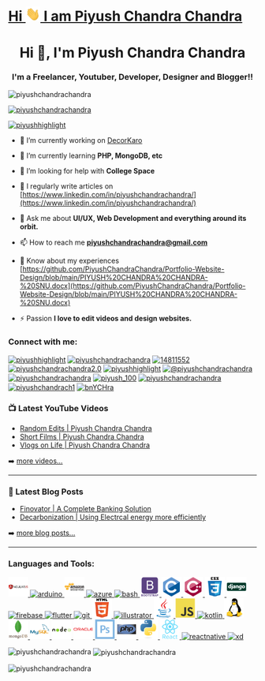 # [Hi <img src="https://raw.githubusercontent.com/ABSphreak/ABSphreak/master/gifs/Hi.gif" width="30px"> I am Piyush Chandra Chandra](https://decorkaro.com/)
<h1 align="center">Hi 👋, I'm Piyush Chandra Chandra</h1>
<h3 align="center">I'm a Freelancer, Youtuber, Developer, Designer and Blogger!!</h3>

<p align="left"> <img src="https://komarev.com/ghpvc/?username=piyushchandrachandra&label=Profile%20views&color=0e75b6&style=flat" alt="piyushchandrachandra" /> </p>

<p align="left"> <a href="https://github.com/ryo-ma/github-profile-trophy"><img src="https://github-profile-trophy.vercel.app/?username=piyushchandrachandra" alt="piyushchandrachandra" /></a> </p>

<p align="left"> <a href="https://twitter.com/piyushhighlight" target="blank"><img src="https://img.shields.io/twitter/follow/piyushhighlight?logo=twitter&style=for-the-badge" alt="piyushhighlight" /></a> </p>

- 🔭 I’m currently working on [DecorKaro](https://decorkaro.com/)

- 🌱 I’m currently learning **PHP, MongoDB, etc**

- 🤝 I’m looking for help with **College Space**

- 📝 I regularly write articles on [https://www.linkedin.com/in/piyushchandrachandra/](https://www.linkedin.com/in/piyushchandrachandra/)

- 💬 Ask me about **UI/UX, Web Development and everything around its orbit.**

- 📫 How to reach me **piyushchandrachandra@gmail.com**

- 📄 Know about my experiences [https://github.com/PiyushChandraChandra/Portfolio-Website-Design/blob/main/PIYUSH%20CHANDRA%20CHANDRA-%20SNU.docx](https://github.com/PiyushChandraChandra/Portfolio-Website-Design/blob/main/PIYUSH%20CHANDRA%20CHANDRA-%20SNU.docx)

- ⚡ Passion **I love to edit videos and design websites.**


<h3 align="left">Connect with me:</h3>
<p align="left">
<a href="https://twitter.com/piyushhighlight" target="blank"><img align="center" src="https://cdn.jsdelivr.net/npm/simple-icons@3.0.1/icons/twitter.svg" alt="piyushhighlight" height="30" width="40" /></a>
<a href="https://linkedin.com/in/piyushchandrachandra" target="blank"><img align="center" src="https://cdn.jsdelivr.net/npm/simple-icons@3.0.1/icons/linkedin.svg" alt="piyushchandrachandra" height="30" width="40" /></a>
<a href="https://stackoverflow.com/users/14811552" target="blank"><img align="center" src="https://cdn.jsdelivr.net/npm/simple-icons@3.0.1/icons/stackoverflow.svg" alt="14811552" height="30" width="40" /></a>
<a href="https://fb.com/piyushchandrachandra2.0" target="blank"><img align="center" src="https://cdn.jsdelivr.net/npm/simple-icons@3.0.1/icons/facebook.svg" alt="piyushchandrachandra2.0" height="30" width="40" /></a>
<a href="https://instagram.com/piyushhighlight" target="blank"><img align="center" src="https://cdn.jsdelivr.net/npm/simple-icons@3.0.1/icons/instagram.svg" alt="piyushhighlight" height="30" width="40" /></a>
<a href="https://medium.com/@piyushchandrachandra" target="blank"><img align="center" src="https://cdn.jsdelivr.net/npm/simple-icons@3.0.1/icons/medium.svg" alt="@piyushchandrachandra" height="30" width="40" /></a>
<a href="https://www.youtube.com/c/piyushchandrachandra" target="blank"><img align="center" src="https://cdn.jsdelivr.net/npm/simple-icons@3.0.1/icons/youtube.svg" alt="piyushchandrachandra" height="30" width="40" /></a>
<a href="https://www.codechef.com/users/piyush_100" target="blank"><img align="center" src="https://cdn.jsdelivr.net/npm/simple-icons@3.1.0/icons/codechef.svg" alt="piyush_100" height="30" width="40" /></a>
<a href="https://leetcode.com/piyushchandrachandra/" target="blank"><img align="center" src="https://cdn.jsdelivr.net/npm/simple-icons@3.1.0/icons/leetcode.svg" alt="piyushchandrachandra" height="30" width="40" /></a>
<a href="https://www.hackerrank.com/piyushchandrach1" target="blank"><img align="center" src="https://cdn.jsdelivr.net/npm/simple-icons@3.0.1/icons/hackerrank.svg" alt="piyushchandrach1" height="30" width="40" /></a>
<a href="https://discord.gg/bnYCHra" target="blank"><img align="center" src="https://cdn.jsdelivr.net/npm/simple-icons@3.0.1/icons/discord.svg" alt="bnYCHra" height="30" width="40" /></a>
</p>

### 📺 Latest YouTube Videos

<!-- YOUTUBE:START -->
- [Random Edits | Piyush Chandra Chandra](https://youtube.com/playlist?list=PLG1b-Br0UVXY9Q1cLS90ZuUzoT_lxTWF2)
- [Short Films | Piyush Chandra Chandra](https://youtube.com/playlist?list=PLG1b-Br0UVXZV8blJGiqWyYn25YE-SUx4)
- [Vlogs on Life | Piyush Chandra Chandra](https://youtube.com/playlist?list=PLG1b-Br0UVXaByqHh8DwCQekxD3gwePHY)
<!-- YOUTUBE:END -->

➡️ [more videos...](https://youtube.com/c/piyushchandrachandra)

---

### 📕 Latest Blog Posts

<!-- BLOG-POST-LIST:START -->
- [Finovator | A Complete Banking Solution](https://www.linkedin.com/posts/piyush-chandra-chandra-b16580163_banking-solution-by-team-finovator-activity-6728176906899984384-ToQC)
- [Decarbonization | Using Electrcal energy more efficiently](https://www.linkedin.com/posts/piyush-chandra-chandra-b16580163_decarbonization-a-step-towards-pollution-activity-6738876101466173440-GZzo)
<!-- BLOG-POST-LIST:END -->

➡️ [more blog posts...](https://www.linkedin.com/in/piyush-chandra-chandra-b16580163/)

---



<h3 align="left">Languages and Tools:</h3>
<p align="left"> <a href="https://angular.io" target="_blank"> <img src="https://raw.githubusercontent.com/devicons/devicon/master/icons/angularjs/angularjs-original-wordmark.svg" alt="angularjs" width="40" height="40"/> </a> <a href="https://www.arduino.cc/" target="_blank"> <img src="https://cdn.worldvectorlogo.com/logos/arduino-1.svg" alt="arduino" width="40" height="40"/> </a> <a href="https://aws.amazon.com" target="_blank"> <img src="https://raw.githubusercontent.com/devicons/devicon/master/icons/amazonwebservices/amazonwebservices-original-wordmark.svg" alt="aws" width="40" height="40"/> </a> <a href="https://azure.microsoft.com/en-in/" target="_blank"> <img src="https://www.vectorlogo.zone/logos/microsoft_azure/microsoft_azure-icon.svg" alt="azure" width="40" height="40"/> </a> <a href="https://www.gnu.org/software/bash/" target="_blank"> <img src="https://www.vectorlogo.zone/logos/gnu_bash/gnu_bash-icon.svg" alt="bash" width="40" height="40"/> </a> <a href="https://getbootstrap.com" target="_blank"> <img src="https://raw.githubusercontent.com/devicons/devicon/master/icons/bootstrap/bootstrap-plain-wordmark.svg" alt="bootstrap" width="40" height="40"/> </a> <a href="https://www.cprogramming.com/" target="_blank"> <img src="https://raw.githubusercontent.com/devicons/devicon/master/icons/c/c-original.svg" alt="c" width="40" height="40"/> </a> <a href="https://www.w3schools.com/cpp/" target="_blank"> <img src="https://raw.githubusercontent.com/devicons/devicon/master/icons/cplusplus/cplusplus-original.svg" alt="cplusplus" width="40" height="40"/> </a> <a href="https://www.w3schools.com/css/" target="_blank"> <img src="https://raw.githubusercontent.com/devicons/devicon/master/icons/css3/css3-original-wordmark.svg" alt="css3" width="40" height="40"/> </a> <a href="https://www.djangoproject.com/" target="_blank"> <img src="https://raw.githubusercontent.com/devicons/devicon/master/icons/django/django-original.svg" alt="django" width="40" height="40"/> </a> <a href="https://firebase.google.com/" target="_blank"> <img src="https://www.vectorlogo.zone/logos/firebase/firebase-icon.svg" alt="firebase" width="40" height="40"/> </a> <a href="https://flutter.dev" target="_blank"> <img src="https://www.vectorlogo.zone/logos/flutterio/flutterio-icon.svg" alt="flutter" width="40" height="40"/> </a> <a href="https://git-scm.com/" target="_blank"> <img src="https://www.vectorlogo.zone/logos/git-scm/git-scm-icon.svg" alt="git" width="40" height="40"/> </a> <a href="https://www.w3.org/html/" target="_blank"> <img src="https://raw.githubusercontent.com/devicons/devicon/master/icons/html5/html5-original-wordmark.svg" alt="html5" width="40" height="40"/> </a> <a href="https://www.adobe.com/in/products/illustrator.html" target="_blank"> <img src="https://www.vectorlogo.zone/logos/adobe_illustrator/adobe_illustrator-icon.svg" alt="illustrator" width="40" height="40"/> </a> <a href="https://www.java.com" target="_blank"> <img src="https://raw.githubusercontent.com/devicons/devicon/master/icons/java/java-original.svg" alt="java" width="40" height="40"/> </a> <a href="https://developer.mozilla.org/en-US/docs/Web/JavaScript" target="_blank"> <img src="https://raw.githubusercontent.com/devicons/devicon/master/icons/javascript/javascript-original.svg" alt="javascript" width="40" height="40"/> </a> <a href="https://kotlinlang.org" target="_blank"> <img src="https://www.vectorlogo.zone/logos/kotlinlang/kotlinlang-icon.svg" alt="kotlin" width="40" height="40"/> </a> <a href="https://www.linux.org/" target="_blank"> <img src="https://raw.githubusercontent.com/devicons/devicon/master/icons/linux/linux-original.svg" alt="linux" width="40" height="40"/> </a> <a href="https://www.mongodb.com/" target="_blank"> <img src="https://raw.githubusercontent.com/devicons/devicon/master/icons/mongodb/mongodb-original-wordmark.svg" alt="mongodb" width="40" height="40"/> </a> <a href="https://www.mysql.com/" target="_blank"> <img src="https://raw.githubusercontent.com/devicons/devicon/master/icons/mysql/mysql-original-wordmark.svg" alt="mysql" width="40" height="40"/> </a> <a href="https://nodejs.org" target="_blank"> <img src="https://raw.githubusercontent.com/devicons/devicon/master/icons/nodejs/nodejs-original-wordmark.svg" alt="nodejs" width="40" height="40"/> </a> <a href="https://www.oracle.com/" target="_blank"> <img src="https://raw.githubusercontent.com/devicons/devicon/master/icons/oracle/oracle-original.svg" alt="oracle" width="40" height="40"/> </a> <a href="https://www.photoshop.com/en" target="_blank"> <img src="https://raw.githubusercontent.com/devicons/devicon/master/icons/photoshop/photoshop-line.svg" alt="photoshop" width="40" height="40"/> </a> <a href="https://www.php.net" target="_blank"> <img src="https://raw.githubusercontent.com/devicons/devicon/master/icons/php/php-original.svg" alt="php" width="40" height="40"/> </a> <a href="https://www.python.org" target="_blank"> <img src="https://raw.githubusercontent.com/devicons/devicon/master/icons/python/python-original.svg" alt="python" width="40" height="40"/> </a> <a href="https://reactjs.org/" target="_blank"> <img src="https://raw.githubusercontent.com/devicons/devicon/master/icons/react/react-original-wordmark.svg" alt="react" width="40" height="40"/> </a> <a href="https://reactnative.dev/" target="_blank"> <img src="https://reactnative.dev/img/header_logo.svg" alt="reactnative" width="40" height="40"/> </a> <a href="https://www.adobe.com/products/xd.html" target="_blank"> <img src="https://cdn.worldvectorlogo.com/logos/adobe-xd.svg" alt="xd" width="40" height="40"/> </a> </p>

<p><img align="left" src="https://github-readme-stats.vercel.app/api/top-langs?username=piyushchandrachandra&show_icons=true&locale=en&layout=compact" alt="piyushchandrachandra" /></p>

<p>&nbsp;<img align="center" src="https://github-readme-stats.vercel.app/api?username=piyushchandrachandra&show_icons=true&locale=en" alt="piyushchandrachandra" /></p>

<p><img align="center" src="https://github-readme-streak-stats.herokuapp.com/?user=piyushchandrachandra&" alt="piyushchandrachandra" /></p>
